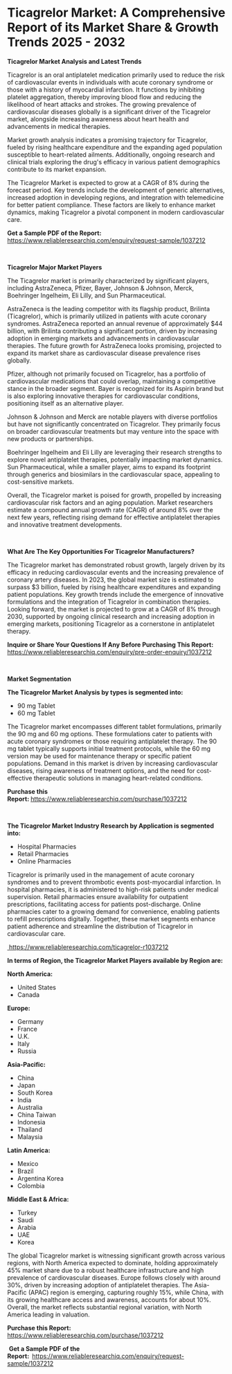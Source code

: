 <p><h1>Ticagrelor Market: A Comprehensive Report of its Market Share & Growth Trends 2025 - 2032</h1></p><p><strong>Ticagrelor Market Analysis and Latest Trends</strong></p>
<p><p>Ticagrelor is an oral antiplatelet medication primarily used to reduce the risk of cardiovascular events in individuals with acute coronary syndrome or those with a history of myocardial infarction. It functions by inhibiting platelet aggregation, thereby improving blood flow and reducing the likelihood of heart attacks and strokes. The growing prevalence of cardiovascular diseases globally is a significant driver of the Ticagrelor market, alongside increasing awareness about heart health and advancements in medical therapies.</p><p>Market growth analysis indicates a promising trajectory for Ticagrelor, fueled by rising healthcare expenditure and the expanding aged population susceptible to heart-related ailments. Additionally, ongoing research and clinical trials exploring the drug's efficacy in various patient demographics contribute to its market expansion. </p><p>The Ticagrelor Market is expected to grow at a CAGR of 8% during the forecast period. Key trends include the development of generic alternatives, increased adoption in developing regions, and integration with telemedicine for better patient compliance. These factors are likely to enhance market dynamics, making Ticagrelor a pivotal component in modern cardiovascular care.</p></p>
<p><strong>Get a Sample PDF of the Report:&nbsp;</strong> <a href="https://www.reliableresearchiq.com/enquiry/request-sample/1037212?utm_campaign=3634&utm_medium=2&utm_source=Github&utm_content=ia&utm_term=19042025&utm_id=ticagrelor">https://www.reliableresearchiq.com/enquiry/request-sample/1037212</a></p>
<p>&nbsp;</p>
<p><strong>Ticagrelor Major Market Players</strong></p>
<p><p>The Ticagrelor market is primarily characterized by significant players, including AstraZeneca, Pfizer, Bayer, Johnson & Johnson, Merck, Boehringer Ingelheim, Eli Lilly, and Sun Pharmaceutical. </p><p>AstraZeneca is the leading competitor with its flagship product, Brilinta (Ticagrelor), which is primarily utilized in patients with acute coronary syndromes. AstraZeneca reported an annual revenue of approximately $44 billion, with Brilinta contributing a significant portion, driven by increasing adoption in emerging markets and advancements in cardiovascular therapies. The future growth for AstraZeneca looks promising, projected to expand its market share as cardiovascular disease prevalence rises globally.</p><p>Pfizer, although not primarily focused on Ticagrelor, has a portfolio of cardiovascular medications that could overlap, maintaining a competitive stance in the broader segment. Bayer is recognized for its Aspirin brand but is also exploring innovative therapies for cardiovascular conditions, positioning itself as an alternative player.</p><p>Johnson & Johnson and Merck are notable players with diverse portfolios but have not significantly concentrated on Ticagrelor. They primarily focus on broader cardiovascular treatments but may venture into the space with new products or partnerships.</p><p>Boehringer Ingelheim and Eli Lilly are leveraging their research strengths to explore novel antiplatelet therapies, potentially impacting market dynamics. Sun Pharmaceutical, while a smaller player, aims to expand its footprint through generics and biosimilars in the cardiovascular space, appealing to cost-sensitive markets.</p><p>Overall, the Ticagrelor market is poised for growth, propelled by increasing cardiovascular risk factors and an aging population. Market researchers estimate a compound annual growth rate (CAGR) of around 8% over the next few years, reflecting rising demand for effective antiplatelet therapies and innovative treatment developments.</p></p>
<p>&nbsp;</p>
<p><strong>What Are The Key Opportunities For Ticagrelor Manufacturers?</strong></p>
<p><p>The Ticagrelor market has demonstrated robust growth, largely driven by its efficacy in reducing cardiovascular events and the increasing prevalence of coronary artery diseases. In 2023, the global market size is estimated to surpass $3 billion, fueled by rising healthcare expenditures and expanding patient populations. Key growth trends include the emergence of innovative formulations and the integration of Ticagrelor in combination therapies. Looking forward, the market is projected to grow at a CAGR of 8% through 2030, supported by ongoing clinical research and increasing adoption in emerging markets, positioning Ticagrelor as a cornerstone in antiplatelet therapy.</p></p>
<p><strong>Inquire or Share Your Questions If Any Before Purchasing This Report:</strong> <a href="https://www.reliableresearchiq.com/enquiry/pre-order-enquiry/1037212?utm_campaign=3634&utm_medium=2&utm_source=Github&utm_content=ia&utm_term=19042025&utm_id=ticagrelor">https://www.reliableresearchiq.com/enquiry/pre-order-enquiry/1037212</a></p>
<p>&nbsp;</p>
<p><strong>Market Segmentation</strong></p>
<p><strong>The Ticagrelor Market Analysis by types is segmented into:</strong></p>
<p><ul><li>90 mg Tablet</li><li>60 mg Tablet</li></ul></p>
<p><p>The Ticagrelor market encompasses different tablet formulations, primarily the 90 mg and 60 mg options. These formulations cater to patients with acute coronary syndromes or those requiring antiplatelet therapy. The 90 mg tablet typically supports initial treatment protocols, while the 60 mg version may be used for maintenance therapy or specific patient populations. Demand in this market is driven by increasing cardiovascular diseases, rising awareness of treatment options, and the need for cost-effective therapeutic solutions in managing heart-related conditions.</p></p>
<p><strong>Purchase this Report:&nbsp;</strong><a href="https://www.reliableresearchiq.com/purchase/1037212?utm_campaign=3634&utm_medium=2&utm_source=Github&utm_content=ia&utm_term=19042025&utm_id=ticagrelor">https://www.reliableresearchiq.com/purchase/1037212</a></p>
<p>&nbsp;</p>
<p><strong>The Ticagrelor Market Industry Research by Application is segmented into:</strong></p>
<p><ul><li>Hospital Pharmacies</li><li>Retail Pharmacies</li><li>Online Pharmacies</li></ul></p>
<p><p>Ticagrelor is primarily used in the management of acute coronary syndromes and to prevent thrombotic events post-myocardial infarction. In hospital pharmacies, it is administered to high-risk patients under medical supervision. Retail pharmacies ensure availability for outpatient prescriptions, facilitating access for patients post-discharge. Online pharmacies cater to a growing demand for convenience, enabling patients to refill prescriptions digitally. Together, these market segments enhance patient adherence and streamline the distribution of Ticagrelor in cardiovascular care.</p></p>
<p><a href="https://www.reliableresearchiq.com/ticagrelor-r1037212?utm_campaign=3634&utm_medium=2&utm_source=Github&utm_content=ia&utm_term=19042025&utm_id=ticagrelor">&nbsp;https://www.reliableresearchiq.com/ticagrelor-r1037212</a></p>
<p><strong>In terms of Region, the Ticagrelor Market Players available by Region are:</strong></p>
<p>
    <p> <strong> North America: </strong>
        <ul>
            <li>United States</li>
            <li>Canada</li>
        </ul>
        </p> 
    <p> <strong> Europe: </strong>
        <ul>
            <li>Germany</li>
            <li>France</li>
            <li>U.K.</li>
            <li>Italy</li>
            <li>Russia</li>
        </ul>
        </p> 
    <p> <strong> Asia-Pacific: </strong>
        <ul>
            <li>China</li>
            <li>Japan</li>
            <li>South Korea</li>
            <li>India</li>
            <li>Australia</li>
            <li>China Taiwan</li>
            <li>Indonesia</li>
            <li>Thailand</li>
            <li>Malaysia</li>
        </ul>
        </p> 
    <p> <strong> Latin America: </strong>
        <ul>
            <li>Mexico</li>
            <li>Brazil</li>
            <li>Argentina Korea</li>
            <li>Colombia</li>
        </ul>
        </p> 
    <p> <strong> Middle East & Africa: </strong>
        <ul>
            <li>Turkey</li>
            <li>Saudi</li>
            <li>Arabia</li>
            <li>UAE</li>
            <li>Korea</li>
        </ul>
    </p>
    </p>
<p><p>The global Ticagrelor market is witnessing significant growth across various regions, with North America expected to dominate, holding approximately 45% market share due to a robust healthcare infrastructure and high prevalence of cardiovascular diseases. Europe follows closely with around 30%, driven by increasing adoption of antiplatelet therapies. The Asia-Pacific (APAC) region is emerging, capturing roughly 15%, while China, with its growing healthcare access and awareness, accounts for about 10%. Overall, the market reflects substantial regional variation, with North America leading in valuation.</p></p>
<p><strong>Purchase this Report: </strong><a href="https://www.reliableresearchiq.com/purchase/1037212?utm_campaign=3634&utm_medium=2&utm_source=Github&utm_content=ia&utm_term=19042025&utm_id=ticagrelor">https://www.reliableresearchiq.com/purchase/1037212</a></p>
<p>&nbsp;<strong>Get a Sample PDF of the Report:&nbsp;&nbsp;</strong><a href="https://www.reliableresearchiq.com/enquiry/request-sample/1037212?utm_campaign=3634&utm_medium=2&utm_source=Github&utm_content=ia&utm_term=19042025&utm_id=ticagrelor">https://www.reliableresearchiq.com/enquiry/request-sample/1037212</a></p>
<p><strong></strong></p>
<p><p></p><p></p><p></p></p>